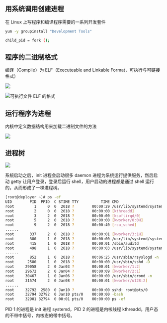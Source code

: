 ## 用系统调用创建进程
在 Linux 上写程序和编译程序需要的一系列开发套件

```bash
yum -y groupinstall "Development Tools"
```

```bash
child_pid = fork ();
```

## 程序的二进制格式
编译（Compile）为 ELF（Executeable and Linkable Format，可执行与可链接格式）

![](/images/1649249607083-aad49d05-391a-4fa5-b8a4-d94518145331.png)

![可执行文件 ELF 的格式](/images/1649249731423-90964194-c2df-4a2f-899b-874f0ca7afe8.png)

## 运行程序为进程
内核中定义数据结构用来加载二进制文件的方法

![](/images/1649250007496-392013af-081b-4812-bca6-c88b3f665c8d.png)

## 进程树
![](/images/1649250080459-6264aa49-371a-4259-a930-e25a47681281.png)

系统启动之后，init 进程会启动很多 daemon 进程为系统运行提供服务，然后启动 getty 让用户登录，登录后运行 shell，用户启动的进程都是通过 shell 运行的，从而形成了一棵进程树。

```bash
[root@deployer ~]# ps -ef
UID        PID  PPID  C STIME TTY          TIME CMD
root         1     0  0  2018 ?        00:00:29 /usr/lib/systemd/systemd --system --deserialize 21
root         2     0  0  2018 ?        00:00:00 [kthreadd]
root         3     2  0  2018 ?        00:00:00 [ksoftirqd/0]
root         5     2  0  2018 ?        00:00:00 [kworker/0:0H]
root         9     2  0  2018 ?        00:00:40 [rcu_sched]
......
root       337     2  0  2018 ?        00:00:01 [kworker/3:1H]
root       380     1  0  2018 ?        00:00:00 /usr/lib/systemd/systemd-udevd
root       415     1  0  2018 ?        00:00:01 /sbin/auditd
root       498     1  0  2018 ?        00:00:03 /usr/lib/systemd/systemd-logind
......
root       852     1  0  2018 ?        00:06:25 /usr/sbin/rsyslogd -n
root      2580     1  0  2018 ?        00:00:00 /usr/sbin/sshd -D
root     29058     2  0 Jan03 ?        00:00:01 [kworker/1:2]
root     29672     2  0 Jan04 ?        00:00:09 [kworker/2:1]
root     30467     1  0 Jan06 ?        00:00:00 /usr/sbin/crond -n
root     31574     2  0 Jan08 ?        00:00:01 [kworker/u128:2]
......
root     32792  2580  0 Jan10 ?        00:00:00 sshd: root@pts/0
root     32794 32792  0 Jan10 pts/0    00:00:00 -bash
root     32901 32794  0 00:01 pts/0    00:00:00 ps -ef
```

PID 1 的进程是 init 进程 systemd，PID 2 的进程是内核线程 kthreadd。用户态的不带中括号，内核态的带中括号。

